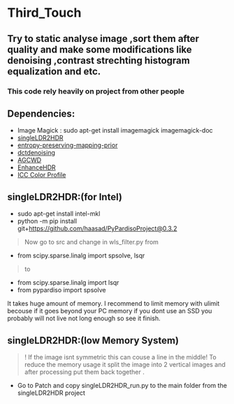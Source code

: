 # Third_Touch

## Try to static analyse image ,sort them after quality and make some modifications like denoising ,contrast strechting histogram equalization and etc.

### This code rely heavily on project from other people 
## Dependencies:

* Image Magick : sudo apt-get install imagemagick imagemagick-doc 
* [singleLDR2HDR](https://github.com/ray075hl/singleLDR2HDR)
* [entropy-preserving-mapping-prior](https://github.com/bigmms/entropy-preserving-mapping-prior)
* [dctdenoising](https://github.com/gfacciol/DCTdenoising)
* [AGCWD](https://github.com/qyou/AGCWD)
* [EnhanceHDR](https://github.com/tuvovan/EnhanceHDR)
* [ICC Color Profile](https://www.color.org/index.xalter)

 
## singleLDR2HDR:(for Intel)
* sudo apt-get install intel-mkl
* python -m pip install git+https://github.com/haasad/PyPardisoProject@0.3.2
> Now go to src and change in wls_filter.py from
* from scipy.sparse.linalg import spsolve, lsqr
> to 
* from scipy.sparse.linalg import lsqr
* from pypardiso import spsolve

It takes huge amount of memory. I recommend to limit memory with ulimit becouse if it goes beyond your PC memory if you dont use an SSD you probably will
not live not long enough so see it finish.

## singleLDR2HDR:(low Memory System)
> ! If the image isnt symmetric this can couse a line in the middle! To reduce the memory usage it split the image into 2 vertical images and after processing put them back together .
* Go to Patch and copy singleLDR2HDR_run.py to the main folder from the singleLDR2HDR project
